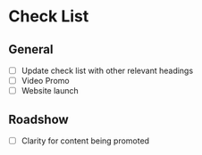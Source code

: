 # Check List

## General

- [ ] Update check list with other relevant headings
- [ ] Video Promo
- [ ] Website launch

## Roadshow

- [ ] Clarity for content being promoted
